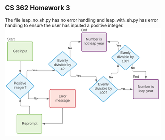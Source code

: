 ## CS 362 Homework 3
The file leap_no_eh.py has no error handling and leap_with_eh.py has error handling to ensure the user has inputed a positive integer.
![flowchart](./flowchart.png)
